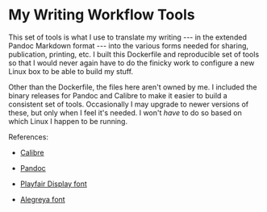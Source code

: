 # My Writing Workflow Tools

This set of tools is what I use to translate my writing --- in the
extended Pandoc Markdown format --- into the various forms needed for
sharing, publication, printing, etc. I built this Dockerfile and
reproducible set of tools so that I would never again have to do the
finicky work to configure a new Linux box to be able to build my
stuff.

Other than the Dockerfile, the files here aren't owned by me. I
included the binary releases for Pandoc and Calibre to make it easier
to build a consistent set of tools. Occasionally I may upgrade to
newer versions of these, but only when I feel it's needed. I won't
_have_ to do so based on which Linux I happen to be running.

References:

* [Calibre](https://github.com/kovidgoyal/calibre)

* [Pandoc](https://github.com/jgm/pandoc)

* [Playfair Display font](https://www.fontsquirrel.com/fonts/playfair-display)

* [Alegreya font](https://www.fontsquirrel.com/fonts/alegreya)
